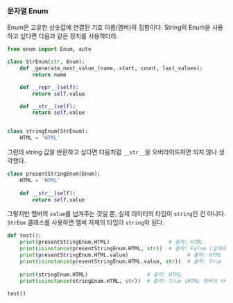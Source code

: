 ### 문자열 Enum

Enum은 고유한 상숫값에 연결된 기호 이름(멤버)의 집합이다. String의 Enum을 사용하고 싶다면 다음과 같은 장치를 사용하더라.


```python
from enum import Enum, auto

class StrEnum(str, Enum):
    def _generate_next_value_(name, start, count, last_values):
        return name

    def __repr__(self):
        return self.value

    def __str__(self):
        return self.value


class stringEnum(StrEnum):
    HTML = 'HTML'
```

그런데 string 값을 반환하고 싶다면 다음처럼 `__str__`을 오버라이드하면 되지 않나 생각했다.


```python
class presentStringEnum(Enum):
    HTML = 'HTML'
    
    def __str__(self):
        return self.value
```

그렇지만 멤버의 `value`를 넘겨주는 것일 뿐, 실제 데이터의 타입이 `string`인 건 아니다. `StrEum` 클래스를 사용하면 멤버 자체의 타입이 `string`이 된다.

```python
def test():
    print(presentStringEnum.HTML)                   # 출력: HTML
    print(isinstance(presentStringEnum.HTML, str))  # 출력: False (실제로는 string 타입이 아니다)
    print(presentStringEnum.HTML.value)                   # 출력: HTML
    print(isinstance(presentStringEnum.HTML.value, str))  # 출력: True
    
    print(stringEnum.HTML)                   # 출력: HTML
    print(isinstance(stringEnum.HTML, str))  # 출력: True (HTML 멤버의 타입 자체가 string)
    
test()
```
